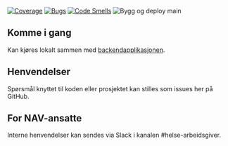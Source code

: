 [![Coverage](https://sonarcloud.io/api/project_badges/measure?project=navikt_grensekomp-frontend&metric=coverage)](https://sonarcloud.io/dashboard?id=navikt_grensekomp-frontend)
[![Bugs](https://sonarcloud.io/api/project_badges/measure?project=navikt_grensekomp-frontend&metric=bugs)](https://sonarcloud.io/dashboard?id=navikt_grensekomp-frontend)
[![Code Smells](https://sonarcloud.io/api/project_badges/measure?project=navikt_grensekomp-frontend&metric=code_smells)](https://sonarcloud.io/dashboard?id=navikt_grensekomp-frontend)
![Bygg og deploy main](https://github.com/navikt/grensekomp-frontend/workflows/Bygg%20og%20deploy%20main/badge.svg)

## Komme i gang

Kan kjøres lokalt sammen med [backendapplikasjonen](https://github.com/navikt/grensekomp).

## Henvendelser

Spørsmål knyttet til koden eller prosjektet kan stilles som issues her på GitHub.

## For NAV-ansatte

Interne henvendelser kan sendes via Slack i kanalen #helse-arbeidsgiver.

